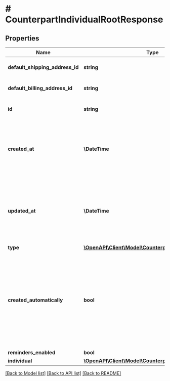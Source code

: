 # # CounterpartIndividualRootResponse

## Properties

Name | Type | Description | Notes
------------ | ------------- | ------------- | -------------
**default_shipping_address_id** | **string** | ID of the shipping address. | [optional]
**default_billing_address_id** | **string** | ID of the billing address. | [optional]
**id** | **string** | Unique ID of the counterpart. |
**created_at** | **\DateTime** | Date and time when the counterpart was created. Timestamps follow the [ISO 8601](https://en.wikipedia.org/wiki/ISO_8601) standard. |
**updated_at** | **\DateTime** | Date and time when the counterpart was last updated. Timestamps follow the [ISO 8601](https://en.wikipedia.org/wiki/ISO_8601) standard. |
**type** | [**\OpenAPI\Client\Model\CounterpartType**](CounterpartType.md) |  |
**created_automatically** | **bool** | &#x60;true&#x60; if the counterpart was created automatically by Monite when processing incoming invoices with OCR. &#x60;false&#x60; if the counterpart was created by the API client. | [optional] [default to false]
**reminders_enabled** | **bool** |  | [optional]
**individual** | [**\OpenAPI\Client\Model\CounterpartIndividualResponse**](CounterpartIndividualResponse.md) |  |

[[Back to Model list]](../../README.md#models) [[Back to API list]](../../README.md#endpoints) [[Back to README]](../../README.md)
